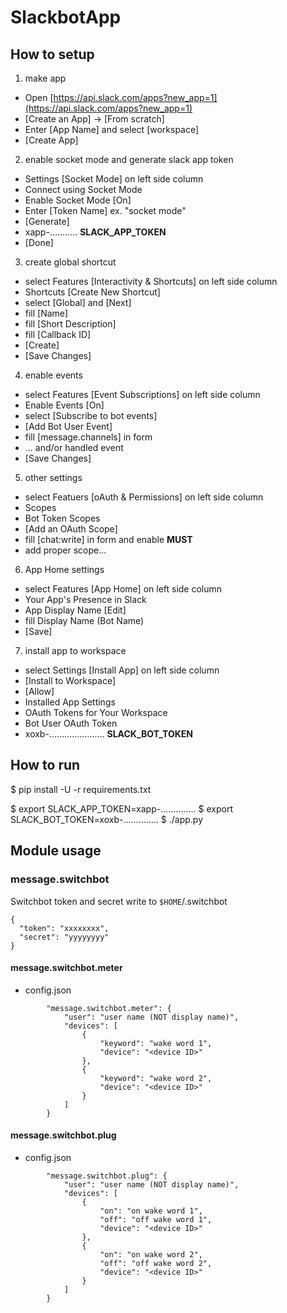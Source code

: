 # SlackbotApp

## How to setup

1. make app

- Open [https://api.slack.com/apps?new_app=1](https://api.slack.com/apps?new_app=1)
- [Create an App] -> [From scratch]
- Enter [App Name] and select [workspace]
- [Create App]

2. enable socket mode and generate slack app token

- Settings [Socket Mode] on left side column
- Connect using Socket Mode
 - Enable Socket Mode [On]
 - Enter [Token Name] ex. "socket mode"
 - [Generate]
  - xapp-........... **SLACK_APP_TOKEN**
 - [Done]

3. create global shortcut

- select Features [Interactivity & Shortcuts] on left side column
- Shortcuts [Create New Shortcut]
- select [Global] and [Next]
- fill [Name]
- fill [Short Description]
- fill [Callback ID]
- [Create]
- [Save Changes]

4. enable events

- select Features [Event Subscriptions] on left side column
 - Enable Events [On]
- select [Subscribe to bot events]
 - [Add Bot User Event]
 - fill [message.channels] in form
 - ... and/or handled event
- [Save Changes]

5. other settings

- select Featuers [oAuth & Permissions] on left side column
- Scopes
 - Bot Token Scopes
 - [Add an OAuth Scope]
 - fill [chat:write] in form and enable **MUST**
 - add proper scope...

6. App Home settings

- select Features [App Home] on left side column
- Your App's Presence in Slack
 - App Display Name [Edit]
 - fill Display Name (Bot Name)
 - [Save]

7. install app to workspace

- select Settings [Install App] on left side column
- [Install to Workspace]
- [Allow]
- Installed App Settings
 - OAuth Tokens for Your Workspace
  - Bot User OAuth Token
   - xoxb-...................... **SLACK_BOT_TOKEN**

## How to run

  $ pip install -U -r requirements.txt

  $ export SLACK_APP_TOKEN=xapp-..............
  $ export SLACK_BOT_TOKEN=xoxb-..............
  $ ./app.py

## Module usage

### message.switchbot

Switchbot token and secret write to `$HOME`/.switchbot

```
{
  "token": "xxxxxxxx",
  "secret": "yyyyyyyy"
}
```

#### message.switchbot.meter

- config.json
```
        "message.switchbot.meter": {
            "user": "user name (NOT display name)",
            "devices": [
                {
                    "keyword": "wake word 1",
                    "device": "<device ID>"
                },
                {
                    "keyword": "wake word 2",
                    "device": "<device ID>"
                }
            ]
        }
```

#### message.switchbot.plug

- config.json
```
        "message.switchbot.plug": {
            "user": "user name (NOT display name)",
            "devices": [
                {
                    "on": "on wake word 1",
                    "off": "off wake word 1",
                    "device": "<device ID>"
                },
                {
                    "on": "on wake word 2",
                    "off": "off wake word 2",
                    "device": "<device ID>"
                }
            ]
        }
```
